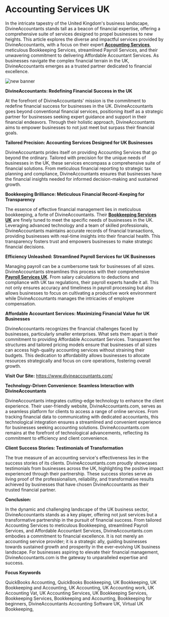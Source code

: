 <h1>Accounting Services UK</h1>

In the intricate tapestry of the United Kingdom's business landscape, DivineAccountants stands tall as a beacon of financial expertise, offering a comprehensive suite of services designed to propel businesses to new heights. This article explores the diverse and impactful services provided by DivineAccountants, with a focus on their expert [**Accounting Services**](https://www.divineaccountants.com/services), meticulous Bookkeeping Services, streamlined Payroll Services, and their unwavering commitment to delivering Affordable Accountant Services. As businesses navigate the complex financial terrain in the UK, DivineAccountants emerges as a trusted partner dedicated to financial excellence.

![new banner](https://github.com/rayyan66677/Accountants-Services-UK/assets/161864176/97e8c544-02cd-4572-b2c3-49aa71da166f)

**DivineAccountants: Redefining Financial Success in the UK**

At the forefront of DivineAccountants' mission is the commitment to redefine financial success for businesses in the UK. DivineAccountants goes beyond conventional financial services, positioning itself as a strategic partner for businesses seeking expert guidance and support in their financial endeavors. Through their holistic approach, DivineAccountants aims to empower businesses to not just meet but surpass their financial goals.

**Tailored Precision: Accounting Services Designed for UK Businesses**

DivineAccountants prides itself on providing Accounting Services that go beyond the ordinary. Tailored with precision for the unique needs of businesses in the UK, these services encompass a comprehensive suite of financial solutions. From meticulous financial reporting to strategic tax planning and compliance, DivineAccountants ensures that businesses have the financial insights needed for informed decision-making and sustained growth.

**Bookkeeping Brilliance: Meticulous Financial Record-Keeping for Transparency**

The essence of effective financial management lies in meticulous bookkeeping, a forte of DivineAccountants. Their [**Bookkeeping Services UK**](https://www.divineaccountants.com/services) are finely tuned to meet the specific needs of businesses in the UK. Leveraging advanced technology and a team of skilled professionals, DivineAccountants maintains accurate records of financial transactions, providing businesses with real-time insights into their financial health. This transparency fosters trust and empowers businesses to make strategic financial decisions.

**Efficiency Unleashed: Streamlined Payroll Services for UK Businesses**

Managing payroll can be a cumbersome task for businesses of all sizes. DivineAccountants streamlines this process with their comprehensive [**Payroll Services UK**](https://www.divineaccountants.com/services). From salary calculations to deductions and compliance with UK tax regulations, their payroll experts handle it all. This not only ensures accuracy and timeliness in payroll processing but also allows businesses to focus on cultivating a productive work environment while DivineAccountants manages the intricacies of employee compensation.

**Affordable Accountant Services: Maximizing Financial Value for UK Businesses**

DivineAccountants recognizes the financial challenges faced by businesses, particularly smaller enterprises. What sets them apart is their commitment to providing Affordable Accountant Services. Transparent fee structures and tailored pricing models ensure that businesses of all sizes can access high-quality accounting services without straining their budgets. This dedication to affordability allows businesses to allocate resources strategically and focus on core operations, fostering overall growth.

**Visit Our Site:** https://www.divineaccountants.com/

**Technology-Driven Convenience: Seamless Interaction with DivineAccountants**

DivineAccountants integrates cutting-edge technology to enhance the client experience. Their user-friendly website, DivineAccountants.com, serves as a seamless platform for clients to access a range of online services. From tracking financial data to communicating with dedicated accountants, this technological integration ensures a streamlined and convenient experience for businesses seeking accounting solutions. DivineAccountants.com remains at the forefront of technological advancements, reflecting its commitment to efficiency and client convenience.

**Client Success Stories: Testimonials of Transformation**

The true measure of an accounting service's effectiveness lies in the success stories of its clients. DivineAccountants.com proudly showcases testimonials from businesses across the UK, highlighting the positive impact experienced through their partnership. These success stories serve as living proof of the professionalism, reliability, and transformative results achieved by businesses that have chosen DivineAccountants as their trusted financial partner.

**Conclusion:**

In the dynamic and challenging landscape of the UK business sector, DivineAccountants stands as a key player, offering not just services but a transformative partnership in the pursuit of financial success. From tailored Accounting Services to meticulous Bookkeeping, streamlined Payroll Services, and Affordable Accountant Services, DivineAccountants.com embodies a commitment to financial excellence. It is not merely an accounting service provider; it is a strategic ally, guiding businesses towards sustained growth and prosperity in the ever-evolving UK business landscape. For businesses aspiring to elevate their financial management, DivineAccountants.com is the gateway to unparalleled expertise and success.

**Focus Keywords**

QuickBooks Accounting, QuickBooks Bookkeeping, UK Bookkeeping, UK Bookkeeping and Accounting, UK Accounting, UK Accounting work, UK Accounting Vat, UK Accounting Services, UK Bookkeeping Services, Bookkeeping Services, Bookkeeping and Accounting, Bookkeeping for beginners, DivineAccountants Accounting Software UK, Virtual UK Bookkeeping,
